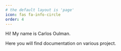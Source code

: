 ```yaml
---
# the default layout is 'page'
icon: fas fa-info-circle
order: 4
---
```


Hi! My name is Carlos Oulman.

Here you will find documentation on various project.